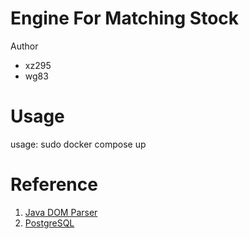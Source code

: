 # Engine For Matching Stock
Author
* xz295
* wg83

# Usage
usage: sudo docker compose up



# Reference
1. [Java DOM Parser](https://www.tutorialspoint.com/java_xml/java_dom_parse_document.htm)
2. [PostgreSQL](https://www.tutorialspoint.com/postgresql/postgresql_java.htm)